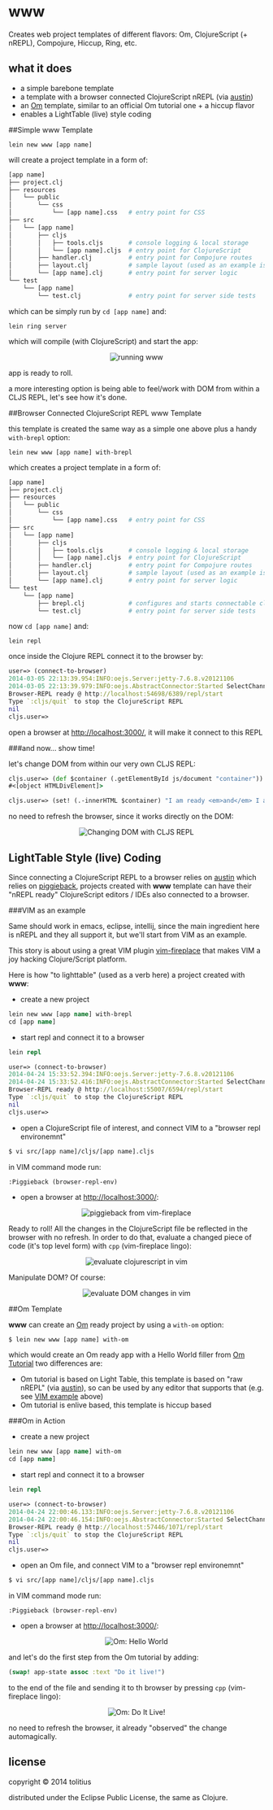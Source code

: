 # www

Creates web project templates of different flavors: Om, ClojureScript (+ nREPL), Compojure, Hiccup, Ring, etc.

## what it does

* a simple barebone template 
* a template with a browser connected ClojureScript nREPL (via [austin](https://github.com/cemerick/austin))
* an [Om](https://github.com/swannodette/om) template, similar to an official Om tutorial one + a hiccup flavor
* enables a LightTable (live) style coding

##Simple www Template

```
lein new www [app name]
```

will create a project template in a form of:

```bash
[app name]
├── project.clj
├── resources
│   └── public
│       └── css
│           └── [app name].css   # entry point for CSS
├── src
│   └── [app name]
│       ├── cljs
│       │   ├── tools.cljs       # console logging & local storage
│       │   └── [app name].cljs  # entry point for ClojureScript
│       ├── handler.clj          # entry point for Compojure routes
│       ├── layout.clj           # sample layout (used as an example is "handler.clj")
│       └── [app name].clj       # entry point for server logic
└── test
    └── [app name]
        └── test.clj             # entry point for server side tests
```

which can be simply run by `cd [app name]` and:

```
lein ring server
```

which will compile (with ClojureScript) and start the app:

<p align="center">
  <img src="https://github.com/tolitius/www/raw/master/docs/www-run.png" alt="running www"/>
</p>

app is ready to roll.

a more interesting option is being able to feel/work with DOM from within a CLJS REPL, let's see how it's done.

##Browser Connected ClojureScript REPL www Template

this template is created the same way as a simple one above plus a handy `with-brepl` option:

```
lein new www [app name] with-brepl
```

which creates a project template in a form of:

```bash
[app name]
├── project.clj
├── resources
│   └── public
│       └── css
│           └── [app name].css   # entry point for CSS
├── src
│   └── [app name]
│       ├── cljs
│       │   ├── tools.cljs       # console logging & local storage
│       │   └── [app name].cljs  # entry point for ClojureScript
│       ├── handler.clj          # entry point for Compojure routes
│       ├── layout.clj           # sample layout (used as an example is "handler.clj")
│       └── [app name].clj       # entry point for server logic
└── test
    └── [app name]
        ├── brepl.clj            # configures and starts connectable cljs repl
        └── test.clj             # entry point for server side tests
```

now `cd [app name]` and:

```
lein repl
```

once inside the Clojure REPL connect it to the browser by:

```clojure
user=> (connect-to-browser)
2014-03-05 22:13:39.954:INFO:oejs.Server:jetty-7.6.8.v20121106
2014-03-05 22:13:39.979:INFO:oejs.AbstractConnector:Started SelectChannelConnector@0.0.0.0:3000
Browser-REPL ready @ http://localhost:54698/6389/repl/start
Type `:cljs/quit` to stop the ClojureScript REPL
nil
cljs.user=>
```

open a browser at [http://localhost:3000/](http://localhost:3000/), it will make it connect to this REPL

###and now... show time! 

let's change DOM from within our very own CLJS REPL:

```clojure
cljs.user=> (def $container (.getElementById js/document "container"))
#<[object HTMLDivElement]>

cljs.user=> (set! (.-innerHTML $container) "I am ready <em>and</em> I am being created!")
```

no need to refresh the browser, since it works directly on the DOM:

<p align="center">
  <img src="https://github.com/tolitius/www/raw/master/docs/via-brepl.png" alt="Changing DOM with CLJS REPL"/>
</p>

## LightTable Style (live) Coding

Since connecting a ClojureScript REPL to a browser relies on [austin](https://github.com/cemerick/austin) which relies on [piggieback](https://github.com/cemerick/piggieback), projects created with **www** template can have their "nREPL ready" ClojureScript editors / IDEs also connected to a browser.

###VIM as an example

Same should work in emacs, eclipse, intellij, since the main ingredient here is nREPL and they all support it, but we'll start from VIM as an example.

This story is about using a great VIM plugin [vim-fireplace](https://github.com/tpope/vim-fireplace) that makes VIM a joy hacking Clojure/Script platform.

Here is how "to lighttable" (used as a verb here) a project created with **www**:

* create a new project

```clojure
lein new www [app name] with-brepl
cd [app name]
```

* start repl and connect it to a browser

```clojure
lein repl
```
```clojure
user=> (connect-to-browser)
2014-04-24 15:33:52.394:INFO:oejs.Server:jetty-7.6.8.v20121106
2014-04-24 15:33:52.416:INFO:oejs.AbstractConnector:Started SelectChannelConnector@0.0.0.0:3000
Browser-REPL ready @ http://localhost:55007/6594/repl/start
Type `:cljs/quit` to stop the ClojureScript REPL
nil
cljs.user=>
```

* open a ClojureScript file of interest, and connect VIM to a "browser repl environemnt"

```bash
$ vi src/[app name]/cljs/[app name].cljs
```

in VIM command mode run:

```vim
:Piggieback (browser-repl-env)
```

* open a browser at [http://localhost:3000/](http://localhost:3000/):

<p align="center">
  <img src="https://github.com/tolitius/www/raw/master/docs/vim-piggieback.png" alt="piggieback from vim-fireplace"/>
</p>

Ready to roll! All the changes in the ClojureScript file be reflected in the browser with no refresh.
In order to do that, evaluate a changed piece of code (it's top level form) with `cpp` (vim-fireplace lingo):

<p align="center">
  <img src="https://github.com/tolitius/www/raw/master/docs/vim-clojurescript-cpp.png" alt="evaluate clojurescript in vim"/>
</p>

Manipulate DOM? Of course:

<p align="center">
  <img src="https://github.com/tolitius/www/raw/master/docs/vim-instant-dom.png" alt="evaluate DOM changes in vim"/>
</p>

##Om Template

**www** can create an [Om](https://github.com/swannodette/om) ready project by using a `with-om` option:

```bash
$ lein new www [app name] with-om
```

which would create an Om ready app with a Hello World filler from [Om Tutorial](https://github.com/swannodette/om/wiki/Basic-Tutorial) two differences are:

* Om tutorial is based on Light Table, this template is based on "raw nREPL" (via [austin](https://github.com/cemerick/austin)), so can be used by any editor that supports that (e.g. see [VIM example](https://github.com/tolitius/www#vim-as-an-example) above)
* Om tutorial is enlive based, this template is hiccup based

###Om in Action

* create a new project

```clojure
lein new www [app name] with-om
cd [app name]
```

* start repl and connect it to a browser

```clojure
lein repl
```
```clojure
user=> (connect-to-browser)
2014-04-24 22:00:46.133:INFO:oejs.Server:jetty-7.6.8.v20121106
2014-04-24 22:00:46.154:INFO:oejs.AbstractConnector:Started SelectChannelConnector@0.0.0.0:3000
Browser-REPL ready @ http://localhost:57446/1071/repl/start
Type `:cljs/quit` to stop the ClojureScript REPL
nil
cljs.user=>
```

* open an Om file, and connect VIM to a "browser repl environemnt"

```bash
$ vi src/[app name]/cljs/[app name].cljs
```

in VIM command mode run:

```vim
:Piggieback (browser-repl-env)
```

* open a browser at [http://localhost:3000/](http://localhost:3000/):

<p align="center">
  <img src="https://github.com/tolitius/www/raw/master/docs/om-hello-world.png" alt="Om: Hello World"/>
</p>

and let's do the first step from the Om tutorial by adding:

```clojure
(swap! app-state assoc :text "Do it live!")
```

to the end of the file and sending it to th browser by pressing `cpp` (vim-fireplace lingo):

<p align="center">
  <img src="https://github.com/tolitius/www/raw/master/docs/om-do-it-live.png" alt="Om: Do It Live!"/>
</p>

no need to refresh the browser, it already "observed" the change automagically.

## license

copyright © 2014 tolitius

distributed under the Eclipse Public License, the same as Clojure.
